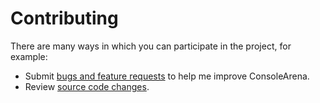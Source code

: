 # Contributing

There are many ways in which you can participate in the project, for example:

* Submit [bugs and feature requests](https://github.com/yannickkirschen/chess/issues) to help me improve ConsoleArena.
* Review [source code changes](https://github.com/yannickkirschen/chess/pulls).